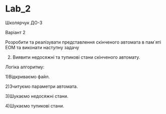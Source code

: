 # Lab_2
Школярчук ДО-3

Варіант 2

  Розробити та реалізувати представлення скінченого автомата в пам`яті ЕОМ та
виконати наступну задачу

2. Виявити недосяжні та тупикові стани скінченого автомату.

Логіка алгоритму:

1)Відкриваємо файл.

2)Зчитуємо параметри автомата.

3)Шукаємо недосяжні стани.

4)Шукаємо тупикові стани.


